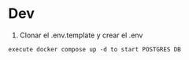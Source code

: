 




# Dev

1. Clonar el .env.template y crear el .env
```
execute docker compose up -d to start POSTGRES DB

```